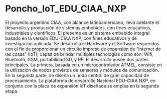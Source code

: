 # Poncho_IoT_EDU_CIAA_NXP
El proyecto argentino CIAA, con alcance latinoamericano, lleva adelante el desarrollo y producción de sistemas embebidos, con fines educativos, industriales y científicos. El presente es un sistema embebido integral basado en la versión EDU-CIAA NXP, con fines educativos y de investigación aplicada. Se desarrolla el Hardware y el Software requeridos con el fin de proporcionar un circuito impreso de expansión de “Internet de las cosas” (IoT), capaz de brindar múltiples tecnologías como son: Wifi, Bluetooth, GSM, portabilidad SD, y RF. El desarrollo posee dos partes principales. La primera, basada en un microcontrolador ATMEL, consiste en la utilización de nodos provistos de sensores y módulos de comunicación. En la segunda parte, se diseña un nodo central de gran capacidad de procesamiento. La plataforma de desarrollo Nacional EDU-CIAA NXP, en conjunto con la placa de expansión IoT diseñada se emplea en la segunda etapa.
